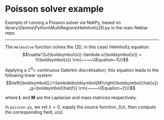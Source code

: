 # Poisson solver example
Example of running a Poisson solver via NekPy, based on library\Demos\Python\MultiRegions\Helmholtz2D.py in the main Nektar repo.

---

The `Helmsolve` function solves the (2D, in this case) Helmholtz equation:
$$\nabla^2u(\boldsymbol{x})-\lambda u(\boldsymbol{x}) = f(\boldsymbol{x})    \rm{~~~~\{Equation~1\}}$$


Applying a $C^0=$ continuous Galerkin discretisation, this equation leads to the following linear system:
$$\left(\boldsymbol{L}+\lambda\boldsymbol{M}\right)\boldsymbol{\hat{u}}_g=\boldsymbol{\hat{f}}    \rm{~~~~\{Equation~2\}}$$

where $\boldsymbol{L}$ and $\boldsymbol{M}$ are the Laplacian and mass matrices respectively.

In `poisson.py`, we set $\lambda=0$, supply the source function, $f(x)$, then compute the corresponding field, $u(x)$.
